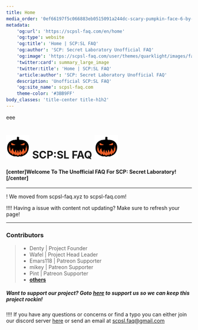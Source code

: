 ```yaml
---
title: Home
media_order: '0ef66197f5c066883eb0515091a244dc-scary-pumpkin-face-6-by-vexels.png,rsz_10ef66197f5c066883eb0515091a244dc-scary-pumpkin-face-6-by-vexels.png,rsz_1rsz_10ef66197f5c066883eb0515091a244dc-scary-pumpkin-face-6-by-vexels.png,f62a5934c61a73862cd1209b60f7cdbe.png,christmas-tree-icon-png-1.png,30340-6-christmas-tree-transparent-thumb.png,160184032047313160.png'
metadata:
    'og:url': 'https://scpsl-faq.com/en/home'
    'og:type': website
    'og:title': 'Home | SCP:SL FAQ'
    'og:author': 'SCP: Secret Laboratory Unofficial FAQ'
    'og:image': 'https://scpsl-faq.com/user/themes/quarklight/images/favicon.png'
    'twitter:card': summary_large_image
    'twitter:title': 'Home | SCP:SL FAQ'
    'article:author': 'SCP: Secret Laboratory Unofficial FAQ'
    description: 'Unofficial SCP:SL FAQ'
    'og:site_name': scpsl-faq.com
    theme-color: '#3BB9FF'
body_classes: 'title-center title-h1h2'
---
```


<head>
    <script async src="https://arc.io/widget.min.js#gh1zTNyW"></script>
</head>

eee 


# ![rsz_1rsz_10ef66197f5c066883eb0515091a244dc-scary-pumpkin-face-6-by-vexels](rsz_1rsz_10ef66197f5c066883eb0515091a244dc-scary-pumpkin-face-6-by-vexels.png "rsz_1rsz_10ef66197f5c066883eb0515091a244dc-scary-pumpkin-face-6-by-vexels") **SCP:SL FAQ** ![rsz_1rsz_10ef66197f5c066883eb0515091a244dc-scary-pumpkin-face-6-by-vexels](rsz_1rsz_10ef66197f5c066883eb0515091a244dc-scary-pumpkin-face-6-by-vexels.png "rsz_1rsz_10ef66197f5c066883eb0515091a244dc-scary-pumpkin-face-6-by-vexels")


#### [center]Welcome To The Unofficial FAQ For SCP: Secret Laboratory![/center]

***

! We moved from scpsl-faq.xyz to scpsl-faq.com!

!!!! Having a issue with content not updating? Make sure to refresh your page!

***

### Contributors 

> - Denty | Project Founder
> - Wafel | Project Head Leader
> - Emars118 | Patreon Supporter
> - mikey | Patreon Supporter
> - Pint | Patreon Supporter
> - [<b>others</b>](/credits)



##### Want to support our project? Goto [here](https://www.patreon.com/scpslfaqproject) to support us so we can keep this project rockin!

!!!! If you have any questions or concerns or find a typo you can either join our discord server <span style="color:#7289DA"><i class="fab fa-discord"></i></span> [here](https://discord.gg/qZ97fZjJeq) or send an email at scpsl.faq@gmail.com

